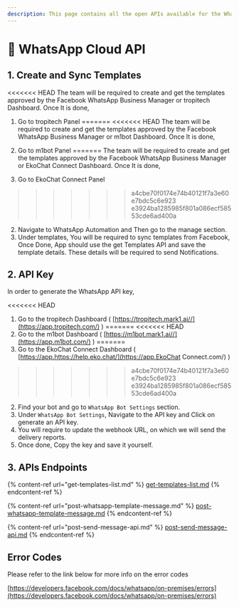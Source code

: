 ```yaml
---
description: This page contains all the open APIs available for the WhatsApp
---
```


# 📄 WhatsApp Cloud API

## 1. Create and Sync Templates

<<<<<<< HEAD
The team will be required to create and get the templates approved by the Facebook WhatsApp Business Manager or tropitech Dashboard. Once It is done,

1. Go to tropitech Panel
=======
<<<<<<< HEAD
The team will be required to create and get the templates approved by the Facebook WhatsApp Business Manager or m1bot Dashboard. Once It is done,

1. Go to m1bot Panel
=======
The team will be required to create and get the templates approved by the Facebook WhatsApp Business Manager or EkoChat Connect Dashboard. Once It is done,

1. Go to EkoChat Connect Panel
>>>>>>> a4cbe70f0174e74b40121f7a3e60e7bdc5c6e923
>>>>>>> e3924ba1285985f801a086ecf58553cde6ad400a
2. Navigate to WhatsApp Automation and Then go to the manage section.
3. Under templates, You will be required to sync templates from Facebook, Once Done, App should use the get Templates API and save the template details. These details will be required to send Notifications.

## 2. API Key

In order to generate the WhatsApp API key,

<<<<<<< HEAD
1. Go to the tropitech Dashboard ( [https://tropitech.mark1.ai//](https://app.tropitech.com/) )
=======
<<<<<<< HEAD
1. Go to the m1bot Dashboard ( [https://m1bot.mark1.ai//](https://app.m1bot.com/) )
=======
1. Go to the EkoChat Connect Dashboard ( [https://app.https://help.eko.chat/](https://app.EkoChat Connect.com/) )
>>>>>>> a4cbe70f0174e74b40121f7a3e60e7bdc5c6e923
>>>>>>> e3924ba1285985f801a086ecf58553cde6ad400a
2. Find your bot and go to `WhatsApp Bot Settings` section.
3. Under `WhatsApp Bot Settings`, Navigate to the API key and Click on generate an API key.
4. You will require to update the webhook URL, on which we will send the delivery reports.
5. Once done, Copy the key and save it yourself.

## 3. APIs Endpoints

{% content-ref url="get-templates-list.md" %}
[get-templates-list.md](get-templates-list.md)
{% endcontent-ref %}

{% content-ref url="post-whatsapp-template-message.md" %}
[post-whatsapp-template-message.md](post-whatsapp-template-message.md)
{% endcontent-ref %}

{% content-ref url="post-send-message-api.md" %}
[post-send-message-api.md](post-send-message-api.md)
{% endcontent-ref %}

## Error Codes

Please refer to the link below for more info on the error codes

[https://developers.facebook.com/docs/whatsapp/on-premises/errors](https://developers.facebook.com/docs/whatsapp/on-premises/errors)
